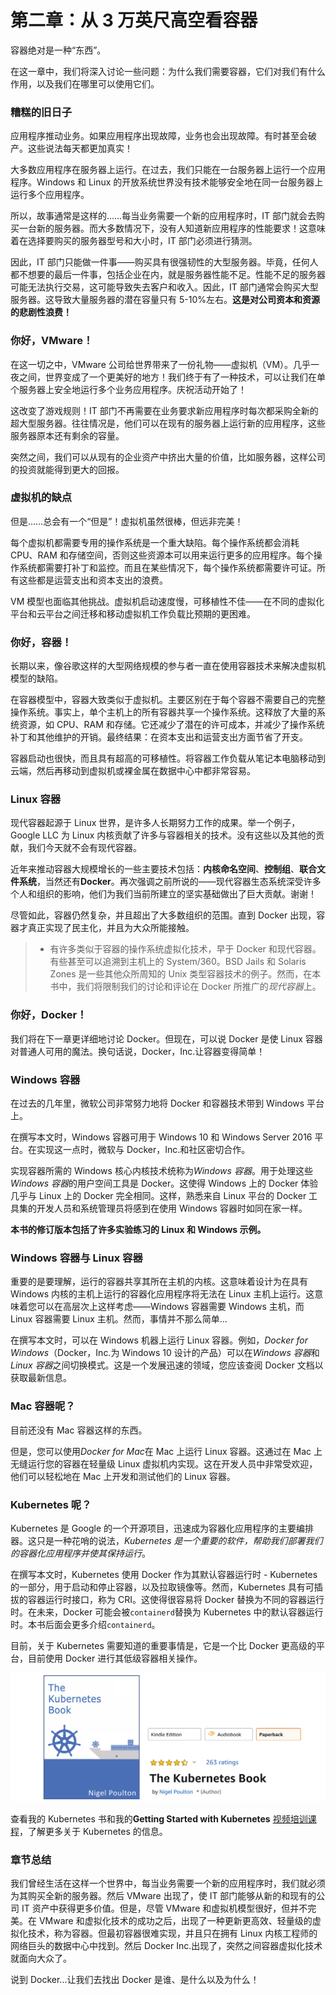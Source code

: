 # 第二章：从 3 万英尺高空看容器

容器绝对是一种“东西”。

在这一章中，我们将深入讨论一些问题：为什么我们需要容器，它们对我们有什么作用，以及我们在哪里可以使用它们。

### 糟糕的旧日子

应用程序推动业务。如果应用程序出现故障，业务也会出现故障。有时甚至会破产。这些说法每天都更加真实！

大多数应用程序在服务器上运行。在过去，我们只能在一台服务器上运行一个应用程序。Windows 和 Linux 的开放系统世界没有技术能够安全地在同一台服务器上运行多个应用程序。

所以，故事通常是这样的……每当业务需要一个新的应用程序时，IT 部门就会去购买一台新的服务器。而大多数情况下，没有人知道新应用程序的性能要求！这意味着在选择要购买的服务器型号和大小时，IT 部门必须进行猜测。

因此，IT 部门只能做一件事——购买具有很强韧性的大型服务器。毕竟，任何人都不想要的最后一件事，包括企业在内，就是服务器性能不足。性能不足的服务器可能无法执行交易，这可能导致失去客户和收入。因此，IT 部门通常会购买大型服务器。这导致大量服务器的潜在容量只有 5-10%左右。**这是对公司资本和资源的悲剧性浪费！**

### 你好，VMware！

在这一切之中，VMware 公司给世界带来了一份礼物——虚拟机（VM）。几乎一夜之间，世界变成了一个更美好的地方！我们终于有了一种技术，可以让我们在单个服务器上安全地运行多个业务应用程序。庆祝活动开始了！

这改变了游戏规则！IT 部门不再需要在业务要求新应用程序时每次都采购全新的超大型服务器。往往情况是，他们可以在现有的服务器上运行新的应用程序，这些服务器原本还有剩余的容量。

突然之间，我们可以从现有的企业资产中挤出大量的价值，比如服务器，这样公司的投资就能得到更大的回报。

### 虚拟机的缺点

但是……总会有一个“但是”！虚拟机虽然很棒，但远非完美！

每个虚拟机都需要专用的操作系统是一个重大缺陷。每个操作系统都会消耗 CPU、RAM 和存储空间，否则这些资源本可以用来运行更多的应用程序。每个操作系统都需要打补丁和监控。而且在某些情况下，每个操作系统都需要许可证。所有这些都是运营支出和资本支出的浪费。

VM 模型也面临其他挑战。虚拟机启动速度慢，可移植性不佳——在不同的虚拟化平台和云平台之间迁移和移动虚拟机工作负载比预期的更困难。

### 你好，容器！

长期以来，像谷歌这样的大型网络规模的参与者一直在使用容器技术来解决虚拟机模型的缺陷。

在容器模型中，容器大致类似于虚拟机。主要区别在于每个容器不需要自己的完整操作系统。事实上，单个主机上的所有容器共享一个操作系统。这释放了大量的系统资源，如 CPU、RAM 和存储。它还减少了潜在的许可成本，并减少了操作系统补丁和其他维护的开销。最终结果：在资本支出和运营支出方面节省了开支。

容器启动也很快，而且具有超高的可移植性。将容器工作负载从笔记本电脑移动到云端，然后再移动到虚拟机或裸金属在数据中心中都非常容易。

### Linux 容器

现代容器起源于 Linux 世界，是许多人长期努力工作的成果。举一个例子，Google LLC 为 Linux 内核贡献了许多与容器相关的技术。没有这些以及其他的贡献，我们今天就不会有现代容器。

近年来推动容器大规模增长的一些主要技术包括：**内核命名空间**、**控制组**、**联合文件系统**，当然还有**Docker**。再次强调之前所说的——现代容器生态系统深受许多个人和组织的影响，他们为我们当前所建立的坚实基础做出了巨大贡献。谢谢！

尽管如此，容器仍然复杂，并且超出了大多数组织的范围。直到 Docker 出现，容器才真正实现了民主化，并且为大众所能接触。

> * 有许多类似于容器的操作系统虚拟化技术，早于 Docker 和现代容器。有些甚至可以追溯到主机上的 System/360。BSD Jails 和 Solaris Zones 是一些其他众所周知的 Unix 类型容器技术的例子。然而，在本书中，我们将限制我们的讨论和评论在 Docker 所推广的*现代容器*上。

### 你好，Docker！

我们将在下一章更详细地讨论 Docker。但现在，可以说 Docker 是使 Linux 容器对普通人可用的魔法。换句话说，Docker，Inc.让容器变得简单！

### Windows 容器

在过去的几年里，微软公司非常努力地将 Docker 和容器技术带到 Windows 平台上。

在撰写本文时，Windows 容器可用于 Windows 10 和 Windows Server 2016 平台。在实现这一点时，微软与 Docker，Inc.和社区密切合作。

实现容器所需的 Windows 核心内核技术统称为*Windows 容器*。用于处理这些*Windows 容器*的用户空间工具是 Docker。这使得 Windows 上的 Docker 体验几乎与 Linux 上的 Docker 完全相同。这样，熟悉来自 Linux 平台的 Docker 工具集的开发人员和系统管理员将感到在使用 Windows 容器时如同在家一样。

**本书的修订版本包括了许多实验练习的 Linux 和 Windows 示例。**

### Windows 容器与 Linux 容器

重要的是要理解，运行的容器共享其所在主机的内核。这意味着设计为在具有 Windows 内核的主机上运行的容器化应用程序将无法在 Linux 主机上运行。这意味着您可以在高层次上这样考虑——Windows 容器需要 Windows 主机，而 Linux 容器需要 Linux 主机。然而，事情并不那么简单…

在撰写本文时，可以在 Windows 机器上运行 Linux 容器。例如，*Docker for Windows*（Docker，Inc.为 Windows 10 设计的产品）可以在*Windows 容器*和*Linux 容器*之间切换模式。这是一个发展迅速的领域，您应该查阅 Docker 文档以获取最新信息。

### Mac 容器呢？

目前还没有 Mac 容器这样的东西。

但是，您可以使用*Docker for Mac*在 Mac 上运行 Linux 容器。这通过在 Mac 上无缝运行您的容器在轻量级 Linux 虚拟机内实现。这在开发人员中非常受欢迎，他们可以轻松地在 Mac 上开发和测试他们的 Linux 容器。

### Kubernetes 呢？

Kubernetes 是 Google 的一个开源项目，迅速成为容器化应用程序的主要编排器。这只是一种花哨的说法，*Kubernetes 是一个重要的软件，帮助我们部署我们的容器化应用程序并使其保持运行*。

在撰写本文时，Kubernetes 使用 Docker 作为其默认容器运行时 - Kubernetes 的一部分，用于启动和停止容器，以及拉取镜像等。然而，Kubernetes 具有可插拔的容器运行时接口，称为 CRI。这使得很容易将 Docker 替换为不同的容器运行时。在未来，Docker 可能会被`containerd`替换为 Kubernetes 中的默认容器运行时。本书后面会更多介绍`containerd`。

目前，关于 Kubernetes 需要知道的重要事情是，它是一个比 Docker 更高级的平台，目前使用 Docker 进行其低级容器相关操作。

![](img/figure1-1.png)

查看我的 Kubernetes 书和我的**Getting Started with Kubernetes** [视频培训课程](https://app.pluralsight.com/library/courses/getting-started-kubernetes/)，了解更多关于 Kubernetes 的信息。

### 章节总结

我们曾经生活在这样一个世界中，每当业务需要一个新的应用程序时，我们就必须为其购买全新的服务器。然后 VMware 出现了，使 IT 部门能够从新的和现有的公司 IT 资产中获得更多价值。但是，尽管 VMware 和虚拟机模型很好，但并不完美。在 VMware 和虚拟化技术的成功之后，出现了一种更新更高效、轻量级的虚拟化技术，称为容器。但最初容器很难实现，并且只在拥有 Linux 内核工程师的网络巨头的数据中心中找到。然后 Docker Inc.出现了，突然之间容器虚拟化技术就面向大众了。

说到 Docker...让我们去找出 Docker 是谁、是什么以及为什么！
